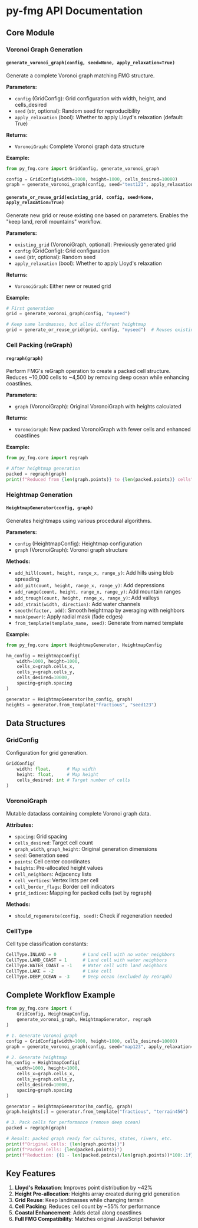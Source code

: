 # py-fmg API Documentation

## Core Module

### Voronoi Graph Generation

#### `generate_voronoi_graph(config, seed=None, apply_relaxation=True)`

Generate a complete Voronoi graph matching FMG structure.

**Parameters:**
- `config` (GridConfig): Grid configuration with width, height, and cells_desired
- `seed` (str, optional): Random seed for reproducibility
- `apply_relaxation` (bool): Whether to apply Lloyd's relaxation (default: True)

**Returns:**
- `VoronoiGraph`: Complete Voronoi graph data structure

**Example:**
```python
from py_fmg.core import GridConfig, generate_voronoi_graph

config = GridConfig(width=1000, height=1000, cells_desired=10000)
graph = generate_voronoi_graph(config, seed="test123", apply_relaxation=True)
```

#### `generate_or_reuse_grid(existing_grid, config, seed=None, apply_relaxation=True)`

Generate new grid or reuse existing one based on parameters. Enables the "keep land, reroll mountains" workflow.

**Parameters:**
- `existing_grid` (VoronoiGraph, optional): Previously generated grid
- `config` (GridConfig): Grid configuration
- `seed` (str, optional): Random seed
- `apply_relaxation` (bool): Whether to apply Lloyd's relaxation

**Returns:**
- `VoronoiGraph`: Either new or reused grid

**Example:**
```python
# First generation
grid = generate_voronoi_graph(config, "myseed")

# Keep same landmasses, but allow different heightmap
grid = generate_or_reuse_grid(grid, config, "myseed")  # Reuses existing
```

### Cell Packing (reGraph)

#### `regraph(graph)`

Perform FMG's reGraph operation to create a packed cell structure. Reduces ~10,000 cells to ~4,500 by removing deep ocean while enhancing coastlines.

**Parameters:**
- `graph` (VoronoiGraph): Original VoronoiGraph with heights calculated

**Returns:**
- `VoronoiGraph`: New packed VoronoiGraph with fewer cells and enhanced coastlines

**Example:**
```python
from py_fmg.core import regraph

# After heightmap generation
packed = regraph(graph)
print(f"Reduced from {len(graph.points)} to {len(packed.points)} cells")
```

### Heightmap Generation

#### `HeightmapGenerator(config, graph)`

Generates heightmaps using various procedural algorithms.

**Parameters:**
- `config` (HeightmapConfig): Heightmap configuration
- `graph` (VoronoiGraph): Voronoi graph structure

**Methods:**
- `add_hill(count, height, range_x, range_y)`: Add hills using blob spreading
- `add_pit(count, height, range_x, range_y)`: Add depressions
- `add_range(count, height, range_x, range_y)`: Add mountain ranges
- `add_trough(count, height, range_x, range_y)`: Add valleys
- `add_strait(width, direction)`: Add water channels
- `smooth(factor, add)`: Smooth heightmap by averaging with neighbors
- `mask(power)`: Apply radial mask (fade edges)
- `from_template(template_name, seed)`: Generate from named template

**Example:**
```python
from py_fmg.core import HeightmapGenerator, HeightmapConfig

hm_config = HeightmapConfig(
    width=1000, height=1000,
    cells_x=graph.cells_x,
    cells_y=graph.cells_y,
    cells_desired=10000,
    spacing=graph.spacing
)

generator = HeightmapGenerator(hm_config, graph)
heights = generator.from_template("fractious", "seed123")
```

## Data Structures

### GridConfig

Configuration for grid generation.

```python
GridConfig(
    width: float,      # Map width
    height: float,     # Map height  
    cells_desired: int # Target number of cells
)
```

### VoronoiGraph

Mutable dataclass containing complete Voronoi graph data.

**Attributes:**
- `spacing`: Grid spacing
- `cells_desired`: Target cell count
- `graph_width`, `graph_height`: Original generation dimensions
- `seed`: Generation seed
- `points`: Cell center coordinates
- `heights`: Pre-allocated height values
- `cell_neighbors`: Adjacency lists
- `cell_vertices`: Vertex lists per cell
- `cell_border_flags`: Border cell indicators
- `grid_indices`: Mapping for packed cells (set by regraph)

**Methods:**
- `should_regenerate(config, seed)`: Check if regeneration needed

### CellType

Cell type classification constants:

```python
CellType.INLAND = 0          # Land cell with no water neighbors
CellType.LAND_COAST = 1      # Land cell with water neighbors
CellType.WATER_COAST = -1    # Water cell with land neighbors
CellType.LAKE = -2           # Lake cell
CellType.DEEP_OCEAN = -3     # Deep ocean (excluded by reGraph)
```

## Complete Workflow Example

```python
from py_fmg.core import (
    GridConfig, HeightmapConfig, 
    generate_voronoi_graph, HeightmapGenerator, regraph
)

# 1. Generate Voronoi graph
config = GridConfig(width=1000, height=1000, cells_desired=10000)
graph = generate_voronoi_graph(config, seed="map123", apply_relaxation=True)

# 2. Generate heightmap
hm_config = HeightmapConfig(
    width=1000, height=1000,
    cells_x=graph.cells_x,
    cells_y=graph.cells_y,
    cells_desired=10000,
    spacing=graph.spacing
)

generator = HeightmapGenerator(hm_config, graph)
graph.heights[:] = generator.from_template("fractious", "terrain456")

# 3. Pack cells for performance (remove deep ocean)
packed = regraph(graph)

# Result: packed graph ready for cultures, states, rivers, etc.
print(f"Original cells: {len(graph.points)}")
print(f"Packed cells: {len(packed.points)}")
print(f"Reduction: {(1 - len(packed.points)/len(graph.points))*100:.1f}%")
```

## Key Features

1. **Lloyd's Relaxation**: Improves point distribution by ~42%
2. **Height Pre-allocation**: Heights array created during grid generation
3. **Grid Reuse**: Keep landmasses while changing terrain
4. **Cell Packing**: Reduces cell count by ~55% for performance
5. **Coastal Enhancement**: Adds detail along coastlines
6. **Full FMG Compatibility**: Matches original JavaScript behavior
